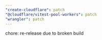```yaml
---
"create-cloudflare": patch
"@cloudflare/vitest-pool-workers": patch
"wrangler": patch
---
```


chore: re-release due to broken build
